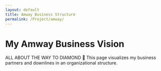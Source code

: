 ```yaml
---
layout: default
title: Amway Business Structure
permalink: /Project/amway/
---
```


# My Amway Business Vision

ALL ABOUT THE WAY TO DIAMOND 💎 
This page visualizes my business partners and downlines in an organizational structure.

<div id="orgChart"></div>